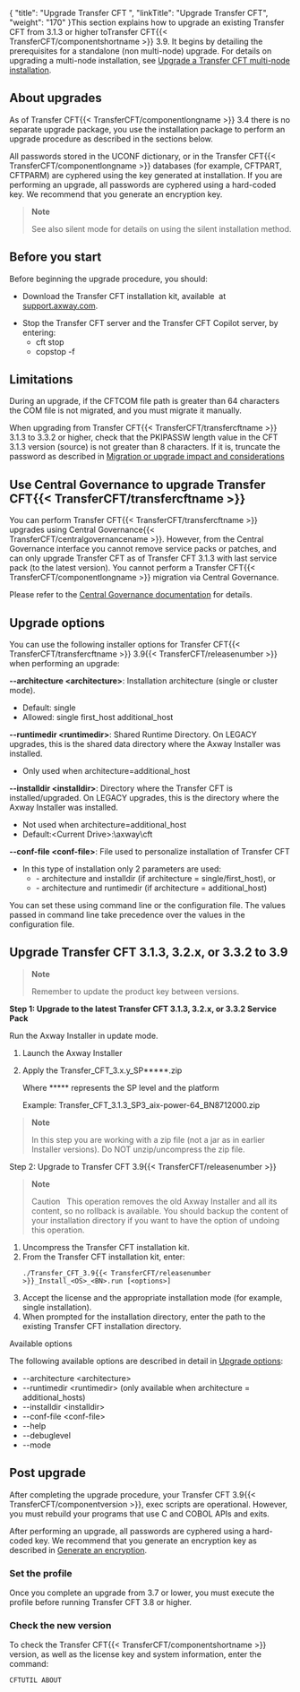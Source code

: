 {
    "title": "Upgrade  Transfer CFT ",
    "linkTitle": "Upgrade Transfer CFT",
    "weight": "170"
}This section explains how to upgrade an existing Transfer CFT from 3.1.3 or higher toTransfer CFT{{< TransferCFT/componentshortname  >}} 3.9. It begins by detailing the prerequisites for a standalone (non multi-node) upgrade. For details on upgrading a multi-node installation, see <a href="../upgrade_multinode_ux#Upgrade" class="MCXref xref">Upgrade a Transfer CFT multi-node installation</a>.

## About upgrades

As of Transfer CFT{{< TransferCFT/componentlongname  >}} 3.4 there is no separate upgrade package, you use the installation package to perform an upgrade procedure as described in the sections below.

All passwords stored in the UCONF dictionary, or in the Transfer CFT{{< TransferCFT/componentlongname  >}} databases (for example, CFTPART, CFTPARM) are cyphered using the key generated at installation. If you are performing an upgrade, all passwords are cyphered using a hard-coded key. We recommend that you generate an encryption key.

> **Note**
>
> See also silent mode for details on using the silent installation method.

<span id="Before"></span>

## Before you start

Before beginning the upgrade procedure, you should:

- Download the Transfer CFT installation kit, available  at [support.axway.com](https://support.axway.com/).

<!-- -->

- Stop the Transfer CFT server and the Transfer CFT Copilot server, by entering:
    -   cft stop
    -   copstop -f

## Limitations

During an upgrade, if the CFTCOM file path is greater than 64 characters the COM file is not migrated, and you must migrate it manually.

When upgrading from Transfer CFT{{< TransferCFT/transfercftname  >}} 3.1.3 to 3.3.2 or higher, check that the PKIPASSW length value in the CFT 3.1.3 version (source) is not greater than 8 characters. If it is, truncate the password as described in <a href="../../../mig_impact_considerations" class="MCXref xref">Migration or upgrade impact and considerations</a>

## Use Central Governance to upgrade Transfer CFT{{< TransferCFT/transfercftname  >}}

<span id="testing"></span>You can perform Transfer CFT{{< TransferCFT/transfercftname  >}} upgrades using Central Governance{{< TransferCFT/centralgovernancename  >}}. However, from the Central Governance interface you cannot remove service packs or patches, and can only upgrade Transfer CFT as of Transfer CFT 3.1.3 with last service pack (to the latest version). You cannot perform a Transfer CFT{{< TransferCFT/componentlongname  >}} migration via Central Governance.

Please refer to the [Central Governance documentation](https://docs.axway.com/bundle/CentralGovernance_113_UsersGuide_allOS_en_HTML5/page/Content/AxwayStartPage.htm) for details.

<span id="Upgrade"></span>

## Upgrade options

You can use the following installer options for Transfer CFT{{< TransferCFT/transfercftname  >}} 3.9{{< TransferCFT/releasenumber  >}} when performing an upgrade:

**--architecture &lt;architecture>**: Installation architecture (single or cluster mode).

- Default: single
- Allowed: single first\_host additional\_host

**--runtimedir &lt;runtimedir>**: Shared Runtime Directory. On LEGACY upgrades, this is the shared data directory where the Axway Installer was installed.

- Only used when architecture=additional\_host

**--installdir &lt;installdir>**: Directory where the Transfer CFT is installed/upgraded. On LEGACY upgrades, this is the directory where the Axway Installer was installed.

- Not used when architecture=additional\_host
- Default:&lt;Current Drive>:\\axway\\cft

**--conf-file &lt;conf-file>**: File used to personalize installation of Transfer CFT

- In this type of installation only 2 parameters are used:
    -   \- architecture and installdir (if architecture = single/first\_host), or
    -   \- architecture and runtimedir (if architecture = additional\_host)

You can set these using command line or the configuration file. The values passed in command line take precedence over the values in the configuration file.

## Upgrade Transfer CFT 3.1.3, 3.2.x, or 3.3.2 to 3.9

> **Note**
>
> Remember to update the product key between versions.

**Step 1: Upgrade to the latest Transfer CFT 3.1.3, 3.2.x, or 3.3.2 Service Pack**

Run the Axway Installer in update mode.

1. Launch the Axway Installer

1. Apply the Transfer\_CFT\_3.x.y\_SP\*\*\*\*\*.zip

    Where \*\*\*\*\* represents the SP level and the platform

    Example: Transfer\_CFT\_3.1.3\_SP3\_aix-power-64\_BN8712000.zip

> **Note**
>
> In this step you are working with a zip file (not a jar as in earlier Installer versions). Do NOT unzip/uncompress the zip file.

Step 2: Upgrade to Transfer CFT 3.9{{< TransferCFT/releasenumber  >}}

> **Note**
>
> Caution  
> This operation removes the old Axway Installer and all its content, so no rollback is available. You should backup the content of your installation directory if you want to have the option of undoing this operation.

1. Uncompress the Transfer CFT installation kit.
1. From the Transfer CFT installation kit, enter:  
    ```
    ./Transfer_CFT_3.9{{< TransferCFT/releasenumber >}}_Install_<OS>_<BN>.run [<options>]
    ```
1. Accept the license and the appropriate installation mode (for example, single installation).
1. When prompted for the installation directory, enter the path to the existing Transfer CFT installation directory.

Available options

The following available options are described in detail in [Upgrade options](#Upgrade):

- --architecture &lt;architecture>
- --runtimedir &lt;runtimedir> (only available when architecture = additional\_hosts)
- --installdir &lt;installdir>
- --conf-file &lt;conf-file>
- --help
- --debuglevel
- --mode

<span id="Upgrade"></span>

## Post upgrade

After completing the upgrade procedure, your Transfer CFT 3.9{{< TransferCFT/componentversion  >}}, exec scripts are operational. However, you must rebuild your programs that use C and COBOL APIs and exits.

After performing an upgrade, all passwords are cyphered using a hard-coded key. We recommend that you generate an encryption key as described in [Generate an encryption](https://docs.axway.com/bundle/TransferCFT_38_UsersGuide_allOS_en_HTML5/page/Content/Security/cipher_key.htm).

### Set the profile

Once you complete an upgrade from 3.7 or lower, you must execute the profile before running Transfer CFT 3.8 or higher.

### Check the new version

To check the Transfer CFT{{< TransferCFT/componentshortname  >}} version, as well as the license key and system information, enter the command:

```
CFTUTIL ABOUT
```
